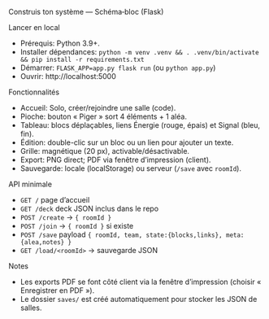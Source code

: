 Construis ton système — Schéma‑bloc (Flask)

Lancer en local
- Prérequis: Python 3.9+.
- Installer dépendances: `python -m venv .venv && . .venv/bin/activate && pip install -r requirements.txt`
- Démarrer: `FLASK_APP=app.py flask run` (ou `python app.py`)
- Ouvrir: http://localhost:5000

Fonctionnalités
- Accueil: Solo, créer/rejoindre une salle (code).
- Pioche: bouton « Piger » sort 4 éléments + 1 aléa.
- Tableau: blocs déplaçables, liens Énergie (rouge, épais) et Signal (bleu, fin).
- Édition: double-clic sur un bloc ou un lien pour ajouter un texte.
- Grille: magnétique (20 px), activable/désactivable.
- Export: PNG direct; PDF via fenêtre d’impression (client).
- Sauvegarde: locale (localStorage) ou serveur (`/save` avec `roomId`).

API minimale
- `GET /` page d’accueil
- `GET /deck` deck JSON inclus dans le repo
- `POST /create` -> `{ roomId }`
- `POST /join` -> `{ roomId }` si existe
- `POST /save` payload `{ roomId, team, state:{blocks,links}, meta:{alea,notes} }`
- `GET /load/<roomId>` -> sauvegarde JSON

Notes
- Les exports PDF se font côté client via la fenêtre d’impression (choisir « Enregistrer en PDF »).
- Le dossier `saves/` est créé automatiquement pour stocker les JSON de salles.

